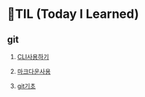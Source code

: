 # 🌱TIL (Today I Learned)

## git

1. [CLI사용하기](/startcamp/CLI.md)

2. [마크다운사용](/startcamp/markdown.md)

3.  [git기초](/startcamp/git.md)

   
